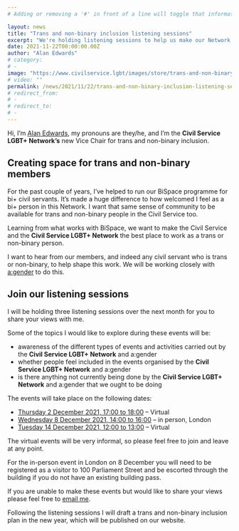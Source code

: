 ```yaml
---
# Adding or removing a '#' in front of a line will toggle that information off and on from being processed. 

layout: news
title: "Trans and non-binary inclusion listening sessions"
excerpt: "We're holding listening sessions to help us make our Network more inclusive for trans and non-binary civil servants."
date: 2021-11-22T00:00:00.00Z
author: "Alan Edwards"
# category: 
# - 
image: "https://www.civilservice.lgbt/images/store/trans-and-non-binary-inclusion/trans-and-non-binary.png"
# video: ""
permalink: /news/2021/11/22/trans-and-non-binary-inclusion-listening-sessions
# redirect_from: 
# - 
# redirect_to: 
# - 
---
```


Hi, I’m [Alan Edwards](/team/alan-edwards), my pronouns are they/he, and I’m the **Civil Service LGBT+ Network’s** new Vice Chair for trans and non-binary inclusion.

## Creating space for trans and non-binary members

For the past couple of years, I’ve helped to run our BiSpace programme for bi+ civil servants. It’s made a huge difference to how welcomed I feel as a bi+ person in this Network. I want that same sense of community to be available for trans and non-binary people in the Civil Service too. 

Learning from what works with BiSpace, we want to make the Civil Service and the **Civil Service LGBT+ Network** the best place to work as a trans or non-binary person. 

I want to hear from our members, and indeed any civil servant who is trans or non-binary, to help shape this work. We will be working closely with [a:gender](https://www.agender.org.uk/) to do this.

## Join our listening sessions

I will be holding three listening sessions over the next month for you to share your views with me.

Some of the topics I would like to explore during these events will be:

- awareness of the different types of events and activities carried out by the **Civil Service LGBT+ Network** and a:gender
- whether people feel included in the events organised by the **Civil Service LGBT+ Network** and a:gender
- is there anything not currently being done by the **Civil Service LGBT+ Network** and a:gender that we ought to be doing

The events will take place on the following dates:

- [Thursday 2 December 2021, 17:00 to 18:00](https://www.civilservice.lgbt/event/2021/12/02/trans-and-non-binary-listening-session-online-) – Virtual
- [Wednesday 8 December 2021, 14:00 to 16:00](https://www.civilservice.lgbt/event/2021/12/08/trans-and-non-binary-listening-session-in-person) – in person, London
- [Tuesday 14 December 2021, 12:00 to 13:00](https://www.civilservice.lgbt/event/2021/12/14/trans-and-non-binary-listening-session-online) – Virtual

The virtual events will be very informal, so please feel free to join and leave at any point. 

For the in-person event in London on 8 December you will need to be registered as a visitor to 100 Parliament Street and be escorted through the building if you do not have an existing building pass.

If you are unable to make these events but would like to share your views please feel free to [email me](mailto:alan.edwards@civilservice.lgbt).

Following the listening sessions I will draft a trans and non-binary inclusion plan in the new year, which will be published on our website.

